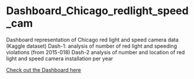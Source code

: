 # Dashboard_Chicago_redlight_speed_cam
Dashboard representation of Chicago red light and speed camera data (Kaggle dataset) Dash-1: analysis of number of red light and speeding violations (from 2015-018) Dash-2 analysis of number and location of red light and speed camera installation per year


[Check out the Dashboard here](http://rpubs.com/tak_koyanagi/455091)
